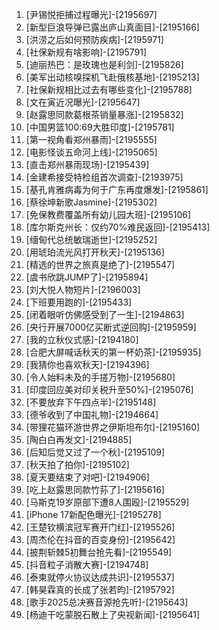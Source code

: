 
1. [尹锡悦拒捕过程曝光]-[2195697]
1. [新型巨浪导弹已露出庐山真面目]-[2195166]
1. [洪涝之后如何预防疾病]-[2195971]
1. [社保新规有啥影响]-[2195791]
1. [迪丽热巴：是玫瑰也是利剑]-[2195826]
1. [美军出动核嗅探机飞赴俄核基地]-[2195213]
1. [社保新规相比过去有哪些变化]-[2195788]
1. [文在寅近况曝光]-[2195647]
1. [赵露思同款葛根茶销量暴涨]-[2195832]
1. [中国男篮100:69大胜印度]-[2195781]
1. [第一视角看郑州暴雨]-[2195555]
1. [电影怪谈五命河上线]-[2195065]
1. [直击郑州暴雨现场]-[2195439]
1. [金建希接受特检组首次调查]-[2193975]
1. [基孔肯雅病毒为何于广东再度爆发]-[2195861]
1. [蔡徐坤新歌Jasmine]-[2195302]
1. [免保教费覆盖所有幼儿园大班]-[2195106]
1. [库尔斯克州长：仅约70%难民返回]-[2195413]
1. [缅甸代总统敏瑞逝世]-[2195252]
1. [用琥珀流光风打开秋天]-[2195136]
1. [精选的世界之旅真是绝了]-[2195547]
1. [虞书欣跳JUMP了]-[2195894]
1. [刘大悦人物短片]-[2196003]
1. [下班要用跑的]-[2195433]
1. [闭着眼听仿佛感受到了一生]-[2194863]
1. [央行开展7000亿买断式逆回购]-[2195959]
1. [我的立秋仪式感]-[2194180]
1. [合肥大屏喊话秋天的第一杯奶茶]-[2195935]
1. [我猜你也喜欢秋天]-[2194396]
1. [令人始料未及的手搓万物]-[2195680]
1. [印度回应美对印关税升至50%]-[2195076]
1. [不要放弃下午四点半]-[2195148]
1. [德爷收到了中国礼物]-[2194664]
1. [带狸花猫环游世界之伊斯坦布尔]-[2195160]
1. [陶白白再发文]-[2194885]
1. [后知后觉又过了一个秋]-[2195109]
1. [秋天拍了拍你]-[2195102]
1. [夏天要结束了对吧]-[2194906]
1. [吃上赵露思同款竹荪了]-[2195616]
1. [马斯克19岁原部下遭8人围殴]-[2195529]
1. [iPhone 17新配色曝光]-[2195278]
1. [王楚钦横滨冠军赛开门红]-[2195526]
1. [周杰伦在抖音的百变身份]-[2195642]
1. [披荆斩棘5初舞台抢先看]-[2195549]
1. [抖音粒子消散大赛]-[2194748]
1. [泰柬就停火协议达成共识]-[2195537]
1. [韩昊霖真的长成了张若昀]-[2195792]
1. [歌手2025总决赛音源抢先听]-[2195643]
1. [杨迪干吃蒙脱石散上了央视新闻]-[2195641]